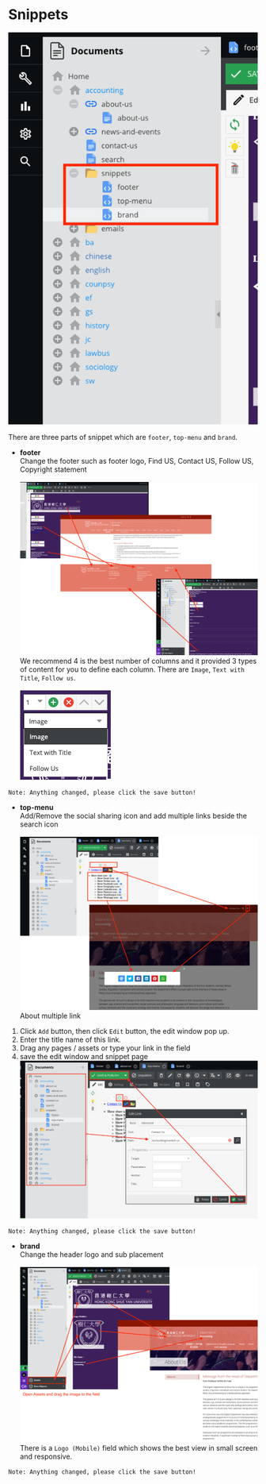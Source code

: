 # Snippets

![](images/53.png ':size=300px')

There are three parts of snippet which are `footer`, `top-menu` and `brand`.

* **footer**  
Change the footer such as footer logo, Find US, Contact US, Follow US, Copyright statement<br>  
![](images/56.png)<br>
We recommend 4 is the best number of columns and it provided 3 types of content for you to define each column.
There are `Image`, `Text with Title`, `Follow us`.<br>  
![](images/57.png)

```
Note: Anything changed, please click the save button!
```

* **top-menu**  
Add/Remove the social sharing icon and add multiple links beside the search icon<br>  
![](images/55.png)<br>
About multiple link  
1. Click `Add` button, then click `Edit` button, the edit window pop up.  
2. Enter the title name of this link.  
3. Drag any pages / assets or type your link in the field
4. save the edit window and snippet page
![](images/58.png)

```
Note: Anything changed, please click the save button!
```

* **brand**  
Change the header logo and sub placement<br>  
![](images/54.png)  
There is a `Logo (Mobile)` field which shows the best view in small screen and responsive.

```
Note: Anything changed, please click the save button!
```